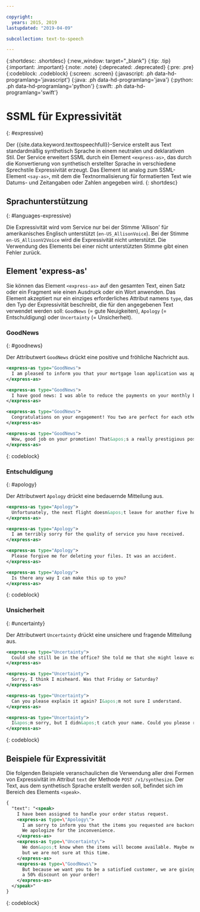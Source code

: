 ```yaml
---

copyright:
  years: 2015, 2019
lastupdated: "2019-04-09"

subcollection: text-to-speech

---
```


{:shortdesc: .shortdesc}
{:new_window: target="_blank"}
{:tip: .tip}
{:important: .important}
{:note: .note}
{:deprecated: .deprecated}
{:pre: .pre}
{:codeblock: .codeblock}
{:screen: .screen}
{:javascript: .ph data-hd-programlang='javascript'}
{:java: .ph data-hd-programlang='java'}
{:python: .ph data-hd-programlang='python'}
{:swift: .ph data-hd-programlang='swift'}

# SSML für Expressivität
{: #expressive}

Der {{site.data.keyword.texttospeechfull}}-Service erstellt aus Text standardmäßig synthetisch Sprache in einem neutralen und deklarativen Stil. Der Service erweitert SSML durch ein Element `<express-as>`, das durch die Konvertierung von synthetisch erstellter Sprache in verschiedene Sprechstile Expressivität erzeugt. Das Element ist analog zum SSML-Element `<say-as>`, mit dem die Textnormalisierung für formatierten Text wie Datums- und Zeitangaben oder Zahlen angegeben wird.
{: shortdesc}

## Sprachunterstützung
{: #languages-expressive}

Die Expressivität wird vom Service nur bei der Stimme 'Allison' für amerikanisches Englisch unterstützt (`en-US_AllisonVoice`). Bei der Stimme `en-US_AllisonV2Voice` wird die Expressivität nicht unterstützt. Die Verwendung des Elements bei einer nicht unterstützten Stimme gibt einen Fehler zurück.

## Element 'express-as'

Sie können das Element `<express-as>` auf den gesamten Text, einen Satz oder ein Fragment wie einen Ausdruck oder ein Wort anwenden. Das Element akzeptiert nur ein einziges erforderliches Attribut namens `type`, das den Typ der Expressivität beschreibt, die für den angegebenen Text verwendet werden soll: `GoodNews` (= gute Neuigkeiten), `Apology` (= Entschuldigung) oder `Uncertainty` (= Unsicherheit).

### GoodNews
{: #goodnews}

Der Attributwert `GoodNews` drückt eine positive und fröhliche Nachricht aus.

```xml
<express-as type="GoodNews">
  I am pleased to inform you that your mortgage loan application was approved.
</express-as>

<express-as type="GoodNews">
  I have good news: I was able to reduce the payments on your monthly bill!
</express-as>

<express-as type="GoodNews">
  Congratulations on your engagement! You two are perfect for each other!
</express-as>

<express-as type="GoodNews">
  Wow, good job on your promotion! That&apos;s a really prestigious position!
</express-as>
```
{: codeblock}

### Entschuldigung
{: #apology}

Der Attributwert `Apology` drückt eine bedauernde Mitteilung aus.

```xml
<express-as type="Apology">
  Unfortunately, the next flight doesn&apos;t leave for another five hours.
</express-as>

<express-as type="Apology">
  I am terribly sorry for the quality of service you have received.
</express-as>

<express-as type="Apology">
  Please forgive me for deleting your files. It was an accident.
</express-as>

<express-as type="Apology">
  Is there any way I can make this up to you?
</express-as>
```
{: codeblock}

### Unsicherheit
{: #uncertainty}

Der Attributwert `Uncertainty` drückt eine unsichere und fragende Mitteilung aus.

```xml
<express-as type="Uncertainty">
  Could she still be in the office? She told me that she might leave early.
</express-as>

<express-as type="Uncertainty">
  Sorry, I think I misheard. Was that Friday or Saturday?
</express-as>

<express-as type="Uncertainty">
  Can you please explain it again? I&apos;m not sure I understand.
</express-as>

<express-as type="Uncertainty">
  I&apos;m sorry, but I didn&apos;t catch your name. Could you please repeat it?
</express-as>
```
{: codeblock}

## Beispiele für Expressivität

Die folgenden Beispiele veranschaulichen die Verwendung aller drei Formen von Expressivität im Attribut `text` der Methode `POST /v1/synthesize`. Der Text, aus dem synthetisch Sprache erstellt werden soll, befindet sich im Bereich des Elements `<speak>`.

```xml
{
  "text": "<speak>
    I have been assigned to handle your order status request.
    <express-as type=\"Apology\">
      I am sorry to inform you that the items you requested are backordered.
      We apologize for the inconvenience.
    </express-as>
    <express-as type=\"Uncertainty\">
      We don&apos;t know when the items will become available. Maybe next week,
      but we are not sure at this time.
    </express-as>
    <express-as type=\"GoodNews\">
      But because we want you to be a satisfied customer, we are giving you
      a 50% discount on your order!
    </express-as>
  </speak>"
}
```
{: codeblock}

